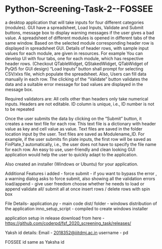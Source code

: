 # Python-Screening-Task-2--FOSSEE
a desktop application that will take inputs for four different categories (modules).
GUI have a spreadsheet, Load Inputs, Validate and Submit buttons, message box to display warning messages if the user gives a bad value.
A spreadsheet of different modules is opened in different tabs of the same window.
Based on the selected module corresponding header row is displayed in spreadsheet GUI. Details of header rows, with sample input values for each module, are given in resources.
For example You can develop UI with four tabs, one for each module, which has respective header rows. (Checkout QTableWidget, QStakedWidget, QTabWidget of PyQt5 for GUI design)
“Load Inputs” button shall prompt for selecting CSV/xlxs file, which populate the spreadsheet. Also, Users can fill data manually in each row.
The clicking of the “Validate” button validates the data and a suitable error message for bad values are displayed in the message box.

Required validators are:
All cells other than headers only take numerical inputs.
Headers are not editable.
ID column is unique, i.e., ID number is not to be repeated

Once the user submits the data by clicking on the “Submit” button, it creates a new text file for each row. This text file is a dictionary with header value as key and cell value as value.
Text files are saved in the folder location input by the user.
Text files are saved as Modulename_ID. For example, if the user submits fin plate inputs, the first row will be saved as FinPlate_1 automatically, i.e., the user does not have to specify the file name for each row.
An easy to use, user-friendly and clean looking GUI application would help the user to quickly adapt to the application.

Also created an installer (Windows or Ubuntu) for your application.

Additional Features i added - 
force submit - if you want to bypass the error , a warning dialog asks to force submit, also showing all the validation errors
load/append - give user freedom choose whether he needs to load or append
validate all/ submit all at once
insert rows /  delete rows with spin box

File Details- 
application.py - main code
dist/ folder - windows distribution of the application
inno_setup_script - compiled to create windows installer

application setup in release
download from here - https://github.com/coderpd/fsf_2020_screening_task/releases/

Yaksh id details:
Email - 2018352@iiitdmj.ac.in
username - pd

FOSSEE id same as Yaksha id